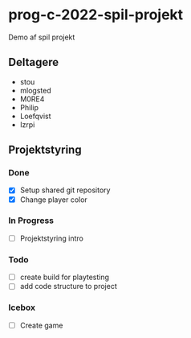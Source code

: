 # prog-c-2022-spil-projekt
Demo af spil projekt

## Deltagere
- stou
- mlogsted
- M0RE4
- Philip
- Loefqvist
- lzrpi

## Projektstyring

### Done
- [x] Setup shared git repository
- [x] Change player color

### In Progress
- [ ] Projektstyring intro

### Todo
- [ ] create build for playtesting
- [ ] add code structure to project

### Icebox
- [ ] Create game
